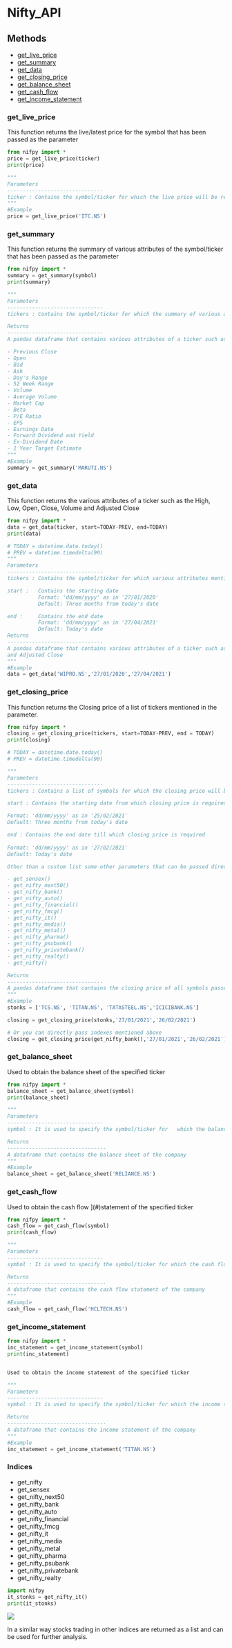 # Nifty_API


## Methods

- [get_live_price](#get_live_price)
- [get_summary](#get_summary)
- [get_data](#get_data)
- [get_closing_price](#get_closing_price)
- [get_balance_sheet](#get_balance_sheet)
- [get_cash_flow](#get_cash_flow)
- [get_income_statement](#get_income_statement)

### get_live_price

This function returns the live/latest price for the symbol that has been passed as the parameter

``` python 
from nifpy import *
price = get_live_price(ticker)
print(price)

""" 
Parameters
-------------------------------
ticker : Contains the symbol/ticker for which the live price will be returned
"""
#Example
price = get_live_price('ITC.NS')
```

### get_summary

This function returns the summary of various attributes of the symbol/ticker that has been passed as the parameter

``` python 
from nifpy import *
summary = get_summary(symbol)
print(summary)

""" 
Parameters
-------------------------------
tickers : Contains the symbol/ticker for which the summary of various attributes will be returned

Returns
-------------------------------
A pandas dataframe that contains various attributes of a ticker such as the:

- Previous Close
- Open
- Bid
- Ask
- Day's Range
- 52 Week Range
- Volume
- Average Volume
- Market Cap
- Beta
- P/E Ratio
- EPS
- Earnings Date
- Forward Dividend and Yield
- Ex-Dividend Date
- 1 Year Target Estimate
"""
#Example
summary = get_summary('MARUTI.NS')
```

### get_data

This function returns the various attributes of a ticker such as the High, Low, Open, Close, Volume 
and Adjusted Close

``` python 
from nifpy import *
data = get_data(ticker, start=TODAY-PREV, end=TODAY)
print(data)

# TODAY = datetime.date.today()
# PREV = datetime.timedelta(90)
""" 
Parameters
-------------------------------
tickers : Contains the symbol/ticker for which various attributes mentioned above will be returned

start :   Contains the starting date
          Format: 'dd/mm/yyyy' as in '27/01/2020' 
          Default: Three months from today's date

end :     Contains the end date
          Format: 'dd/mm/yyyy' as in '27/04/2021'
          Default: Today's date
Returns
-------------------------------
A pandas dataframe that contains various attributes of a ticker such as the High, Low, Open, Close, Volume
and Adjusted Close
"""
#Example
data = get_data('WIPRO.NS','27/01/2020','27/04/2021')
```

### get_closing_price


This function returns the Closing price of a list of tickers mentioned in the parameter.

``` python 
from nifpy import *
closing = get_closing_price(tickers, start=TODAY-PREV, end = TODAY)
print(closing)

# TODAY = datetime.date.today()
# PREV = datetime.timedelta(90)

""" 
Parameters
-------------------------------
tickers : Contains a list of symbols for which the closing price will be returned

start : Contains the starting date from which closing price is required

Format: 'dd/mm/yyyy' as in '25/02/2021' 
Default: Three months from today's date

end : Contains the end date till which closing price is required
          
Format: 'dd/mm/yyyy' as in '27/02/2021' 
Default: Today's date

Other than a custom list some other parameters that can be passed directly to the function are:

- get_sensex()
- get_nifty_next50()
- get_nifty_bank()
- get_nifty_auto()
- get_nifty_financial()
- get_nifty_fmcg()
- get_nifty_it()
- get_nifty_media()
- get_nifty_metal()
- get_nifty_pharma()
- get_nifty_psubank()
- get_nifty_privatebank()
- get_nifty_realty()
- get_nifty()

Returns
-------------------------------
A pandas dataframe that contains the closing price of all symbols passed as the parameter to the function
"""
#Example
stonks = ['TCS.NS', 'TITAN.NS', 'TATASTEEL.NS','ICICIBANK.NS']

closing = get_closing_price(stonks,'27/01/2021','26/02/2021')

# Or you can directly pass indexes mentioned above
closing = get_closing_price(get_nifty_bank(),'27/01/2021','26/02/2021')

```

### get_balance_sheet

Used to obtain the balance sheet of the specified ticker

``` python 
from nifpy import *
balance_sheet = get_balance_sheet(symbol)
print(balance_sheet)

"""
Parameters
-------------------------------
symbol : It is used to specify the symbol/ticker for   which the balance sheet has to be fetched

Returns
--------------------------------
A dataframe that contains the balance sheet of the company
"""
#Example
balance_sheet = get_balance_sheet('RELIANCE.NS')
```

### get_cash_flow

Used to obtain the cash flow ](#)statement of the specified ticker

``` python 
from nifpy import *
cash_flow = get_cash_flow(symbol)
print(cash_flow)

""" 
Parameters
-------------------------------
symbol : It is used to specify the symbol/ticker for which the cash flow has to be fetched

Returns
--------------------------------
A dataframe that contains the cash flow statement of the company
"""
#Example
cash_flow = get_cash_flow('HCLTECH.NS')
```

### get_income_statement
``` python 
from nifpy import *
inc_statement = get_income_statement(symbol)
print(inc_statement)


Used to obtain the income statement of the specified ticker

""" 
Parameters
-------------------------------
symbol : It is used to specify the symbol/ticker for which the income statement has to be fetched

Returns
--------------------------------
A dataframe that contains the income statement of the company
"""
#Example
inc_statement = get_income_statement('TITAN.NS')
```

### Indices

- get_nifty
- get_sensex
- get_nifty_next50
- get_nifty_bank
- get_nifty_auto
- get_nifty_financial
- get_nifty_fmcg
- get_nifty_it
- get_nifty_media
- get_nifty_metal
- get_nifty_pharma
- get_nifty_psubank
- get_nifty_privatebank
- get_nifty_realty

``` python
import nifpy
it_stonks = get_nifty_it()
print(it_stonks)
```

![](docs/nifpy1.png)
 
In a similar way stocks trading in other indices are returned as a list and can be used for further analysis.